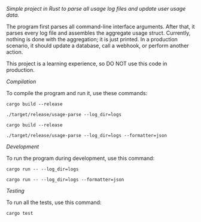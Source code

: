 *Simple project in Rust to parse all usage log files and update user usage data.*

The program first parses all command-line interface arguments.
After that, it parses every log file and assembles the aggregate usage struct.
Currently, nothing is done with the aggregation; it is just printed. In a production scenario, it should update a database, call a webhook, or perform another action.

This project is a learning experience, so DO NOT use this code in production.

*Compilation*

To compile the program and run it, use these commands:

```
cargo build --release

./target/release/usage-parse --log_dir=logs
```
```
cargo build --release

./target/release/usage-parse --log_dir=logs --formatter=json
```

*Development*

To run the program during development, use this command:

```
cargo run -- --log_dir=logs
```
```
cargo run -- --log_dir=logs --formatter=json
```

*Testing*

To run all the tests, use this command:

```
cargo test
```